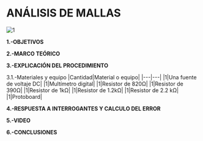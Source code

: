 # ANÁLISIS DE MALLAS

![1](https://user-images.githubusercontent.com/75336529/121571436-a2736800-c9e8-11eb-8378-5c26c6269d6d.PNG)

**1.-OBJETIVOS**

**2.-MARCO TEÓRICO**

**3.-EXPLICACIÓN DEL PROCEDIMIENTO**

3.1.-Materiales y equipo
|Cantidad|Material o equipo|
|---|---|
|1|Una fuente de voltaje DC|
|1|Multímetro digital|
|1|Resistor de 820Ω|
|1|Resistor de 390Ω|
|1|Resistor de 1kΩ|
|1|Resistor de 1.2kΩ|
|1|Resistor de 2.2 kΩ|
|1|Protoboard|


**4.-RESPUESTA A INTERROGANTES Y CALCULO DEL ERROR**

**5.-VIDEO**

**6.-CONCLUSIONES**

